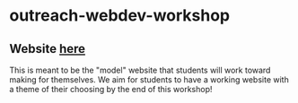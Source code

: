 # outreach-webdev-workshop

## Website [here](https://acmucsd.github.io/outreach-webdev-workshop/)

This is meant to be the "model" website that students will work toward making for themselves. We aim for students to have a working website with a theme of their choosing by the end of this workshop!